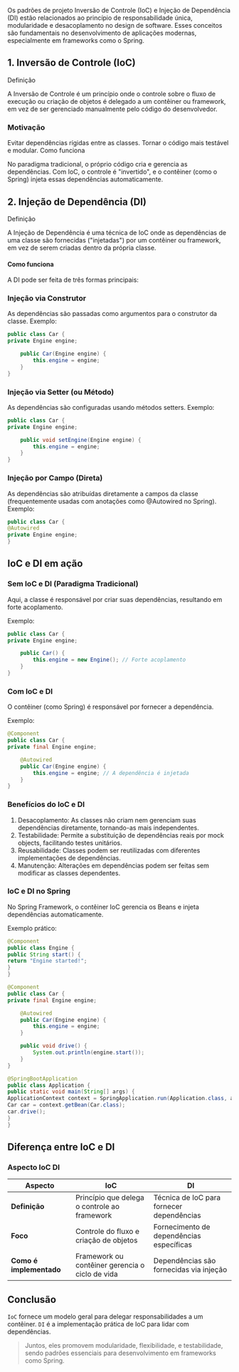 Os padrões de projeto Inversão de Controle (IoC) e Injeção de Dependência (DI) estão relacionados ao princípio de responsabilidade única, modularidade e desacoplamento no design de software. Esses conceitos são fundamentais no desenvolvimento de aplicações modernas, especialmente em frameworks como o Spring.

## 1. Inversão de Controle (IoC)
   Definição

A Inversão de Controle é um princípio onde o controle sobre o fluxo de execução ou criação de objetos é delegado a um contêiner ou framework, em vez de ser gerenciado manualmente pelo código do desenvolvedor.

### Motivação

Evitar dependências rígidas entre as classes.
Tornar o código mais testável e modular.
Como funciona

No paradigma tradicional, o próprio código cria e gerencia as dependências.
Com IoC, o controle é "invertido", e o contêiner (como o Spring) injeta essas dependências automaticamente.
## 2. Injeção de Dependência (DI)
   Definição

A Injeção de Dependência é uma técnica de IoC onde as dependências de uma classe são fornecidas ("injetadas") por um contêiner ou framework, em vez de serem criadas dentro da própria classe.

#### Como funciona

A DI pode ser feita de três formas principais:

### Injeção via Construtor
As dependências são passadas como argumentos para o construtor da classe.
Exemplo:
```java
public class Car {
private Engine engine;

    public Car(Engine engine) {
        this.engine = engine;
    }
}
```

### Injeção via Setter (ou Método)
As dependências são configuradas usando métodos setters.
Exemplo:
```java
public class Car {
private Engine engine;

    public void setEngine(Engine engine) {
        this.engine = engine;
    }
}
```

### Injeção por Campo (Direta)
As dependências são atribuídas diretamente a campos da classe (frequentemente usadas com anotações como @Autowired no Spring).
Exemplo:
```java
public class Car {
@Autowired
private Engine engine;
}
```
## IoC e DI em ação
### Sem IoC e DI (Paradigma Tradicional)

Aqui, a classe é responsável por criar suas dependências, resultando em forte acoplamento.

Exemplo:
```java
public class Car {
private Engine engine;

    public Car() {
        this.engine = new Engine(); // Forte acoplamento
    }
}
```

### Com IoC e DI

O contêiner (como Spring) é responsável por fornecer a dependência.

Exemplo:
```java
@Component
public class Car {
private final Engine engine;

    @Autowired
    public Car(Engine engine) {
        this.engine = engine; // A dependência é injetada
    }
}
```

### Benefícios do IoC e DI
1. Desacoplamento:
As classes não criam nem gerenciam suas dependências diretamente, tornando-as mais independentes.
2. Testabilidade:
Permite a substituição de dependências reais por mock objects, facilitando testes unitários.
3. Reusabilidade:
Classes podem ser reutilizadas com diferentes implementações de dependências.
4. Manutenção:
Alterações em dependências podem ser feitas sem modificar as classes dependentes.
### IoC e DI no Spring
No Spring Framework, o contêiner IoC gerencia os Beans e injeta dependências automaticamente.

Exemplo prático:
```java
@Component
public class Engine {
public String start() {
return "Engine started!";
}
}

@Component
public class Car {
private final Engine engine;

    @Autowired
    public Car(Engine engine) {
        this.engine = engine;
    }

    public void drive() {
        System.out.println(engine.start());
    }
}

@SpringBootApplication
public class Application {
public static void main(String[] args) {
ApplicationContext context = SpringApplication.run(Application.class, args);
Car car = context.getBean(Car.class);
car.drive();
}
}
```
## Diferença entre IoC e DI
### Aspecto	IoC	DI
| Aspecto                | IoC                                      | DI                                     |
|-------------------------|------------------------------------------|----------------------------------------|
| **Definição**          | Princípio que delega o controle ao framework | Técnica de IoC para fornecer dependências |
| **Foco**               | Controle do fluxo e criação de objetos   | Fornecimento de dependências específicas |
| **Como é implementado** | Framework ou contêiner gerencia o ciclo de vida | Dependências são fornecidas via injeção |

## Conclusão
`IoC` fornece um modelo geral para delegar responsabilidades a um contêiner.
`DI` é a implementação prática de IoC para lidar com dependências.

> Juntos, eles promovem modularidade, flexibilidade, e testabilidade, sendo padrões essenciais para desenvolvimento em frameworks como Spring.